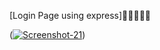 [Login Page using express]🚀🚀🚀🚀🚀


(<a href="https://ibb.co/GxkrpyZ"><img src="https://i.ibb.co/2nPphxz/Screenshot-21.png" alt="Screenshot-21" border="0"></a>)
